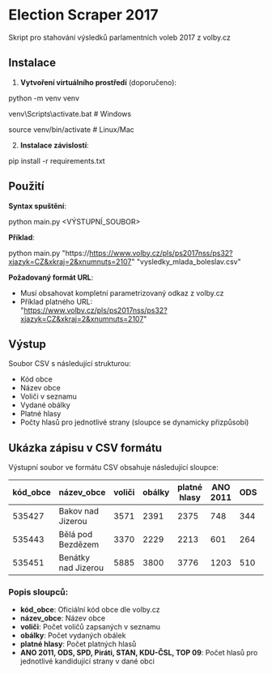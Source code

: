 # Election Scraper 2017

Skript pro stahování výsledků parlamentních voleb 2017 z volby.cz

## Instalace

1. **Vytvoření virtuálního prostředí** (doporučeno):

python -m venv venv

venv\Scripts\activate.bat # Windows

source venv/bin/activate # Linux/Mac

2. **Instalace závislostí**:

pip install -r requirements.txt

## Použití

**Syntax spuštění**:

python main.py <URL> <VÝSTUPNÍ_SOUBOR>

**Příklad**:

python main.py "https://https://www.volby.cz/pls/ps2017nss/ps32?xjazyk=CZ&xkraj=2&xnumnuts=2107" "vysledky_mlada_boleslav.csv"

**Požadovaný formát URL**:
- Musí obsahovat kompletní parametrizovaný odkaz z volby.cz
- Příklad platného URL:  
  "https://www.volby.cz/pls/ps2017nss/ps32?xjazyk=CZ&xkraj=2&xnumnuts=2107"

## Výstup

Soubor CSV s následující strukturou:
- Kód obce
- Název obce
- Voliči v seznamu
- Vydané obálky
- Platné hlasy
- Počty hlasů pro jednotlivé strany (sloupce se dynamicky přizpůsobí)

## Ukázka zápisu v CSV formátu

Výstupní soubor ve formátu CSV obsahuje následující sloupce:

| kód_obce | název_obce           | voliči | obálky | platné hlasy | ANO 2011 | ODS | SPD | Piráti | STAN | KDU-ČSL | TOP 09 |
|----------|----------------------|--------|--------|--------------|----------|-----|-----|--------|------|---------|--------|
| 535427   | Bakov nad Jizerou    | 3571   | 2391   | 2375         | 748      | 344 | 267 | 224    | 224  | 76      | 71     |
| 535443   | Bělá pod Bezdězem    | 3370   | 2229   | 2213         | 601      | 264 | 265 | 199    | 194  | 66      | 61     |
| 535451   | Benátky nad Jizerou  | 5885   | 3800   | 3776         | 1203     | 510 | 393 | 372    | 291  | 138     | 113    |

### Popis sloupců:

- **kód_obce**: Oficiální kód obce dle volby.cz
- **název_obce**: Název obce
- **voliči**: Počet voličů zapsaných v seznamu
- **obálky**: Počet vydaných obálek
- **platné hlasy**: Počet platných hlasů
- **ANO 2011, ODS, SPD, Piráti, STAN, KDU-ČSL, TOP 09**: Počet hlasů pro jednotlivé kandidující strany v dané obci



